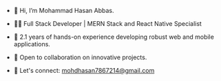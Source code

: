 - 👋 Hi, I’m Mohammad Hasan Abbas.

- 👨‍💻 Full Stack Developer | MERN Stack and React Native Specialist 

- 🌱 2.1 years of hands-on experience developing robust web and mobile applications.

- 💼 Open to collaboration on innovative projects.

- 📧 Let's connect: mohdhasan7867214@gmail.com

<!---
Mohammadhasan14/Mohammadhasan14 is a ✨ special ✨ repository because its `README.md` (this file) appears on your GitHub profile.
You can click the Preview link to take a look at your changes.
--->
